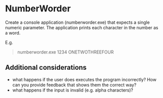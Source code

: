 NumberWorder
============

Create a console application (numberworder.exe) that expects a single numeric parameter. The application prints each character in the number as a word. 

E.g.

> numberworder.exe 1234
ONETWOTHREEFOUR

Additional considerations
-------------------------

* what happens if the user does executes the program incorrectly? How can you provide feedback that shows them the correct way?
* what happens if the input is invalid (e.g. alpha characters)?
